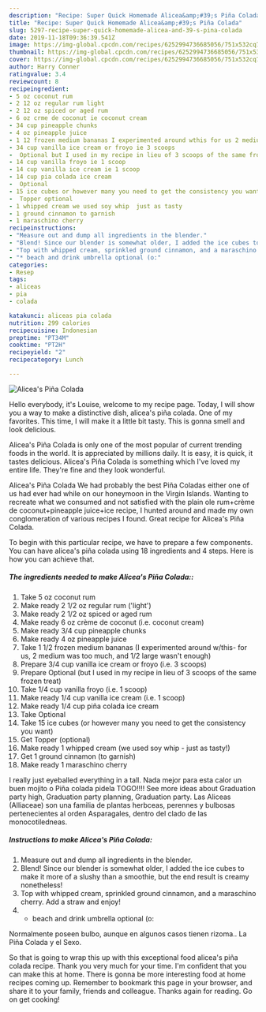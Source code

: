 ```yaml
---
description: "Recipe: Super Quick Homemade Alicea&amp;#39;s Piña Colada"
title: "Recipe: Super Quick Homemade Alicea&amp;#39;s Piña Colada"
slug: 5297-recipe-super-quick-homemade-alicea-and-39-s-pina-colada
date: 2019-11-18T09:36:39.541Z
image: https://img-global.cpcdn.com/recipes/6252994736685056/751x532cq70/aliceas-pina-colada-recipe-main-photo.jpg
thumbnail: https://img-global.cpcdn.com/recipes/6252994736685056/751x532cq70/aliceas-pina-colada-recipe-main-photo.jpg
cover: https://img-global.cpcdn.com/recipes/6252994736685056/751x532cq70/aliceas-pina-colada-recipe-main-photo.jpg
author: Harry Conner
ratingvalue: 3.4
reviewcount: 8
recipeingredient:
- 5 oz coconut rum
- 2 12 oz regular rum light
- 2 12 oz spiced or aged rum
- 6 oz crme de coconut ie coconut cream
- 34 cup pineapple chunks
- 4 oz pineapple juice
- 1 12 frozen medium bananas I experimented around wthis for us 2 medium was too much and 12 large wasnt enough
- 34 cup vanilla ice cream or froyo ie 3 scoops
-  Optional but I used in my recipe in lieu of 3 scoops of the same frozen treat
- 14 cup vanilla froyo ie 1 scoop
- 14 cup vanilla ice cream ie 1 scoop
- 14 cup pia colada ice cream
-  Optional
- 15 ice cubes or however many you need to get the consistency you want
-  Topper optional
- 1 whipped cream we used soy whip  just as tasty
- 1 ground cinnamon to garnish
- 1 maraschino cherry
recipeinstructions:
- "Measure out and dump all ingredients in the blender."
- "Blend! Since our blender is somewhat older, I added the ice cubes to make it more of a slushy than a smoothie, but the end result is creamy nonetheless!"
- "Top with whipped cream, sprinkled ground cinnamon, and a maraschino cherry. Add a straw and enjoy!"
- "* beach and drink umbrella optional (o:"
categories:
- Resep
tags:
- aliceas
- pia
- colada

katakunci: aliceas pia colada
nutrition: 299 calories
recipecuisine: Indonesian
preptime: "PT34M"
cooktime: "PT2H"
recipeyield: "2"
recipecategory: Lunch

---
```



![Alicea&#39;s Piña Colada](https://img-global.cpcdn.com/recipes/6252994736685056/751x532cq70/aliceas-pina-colada-recipe-main-photo.jpg)

Hello everybody, it's Louise, welcome to my recipe page. Today, I will show you a way to make a distinctive dish, alicea&#39;s piña colada. One of my favorites. This time, I will make it a little bit tasty. This is gonna smell and look delicious.

Alicea&#39;s Piña Colada is only one of the most popular of current trending foods in the world. It is appreciated by millions daily. It is easy, it is quick, it tastes delicious. Alicea&#39;s Piña Colada is something which I've loved my entire life. They're fine and they look wonderful.

Alicea&#39;s Piña Colada We had probably the best Piña Coladas either one of us had ever had while on our honeymoon in the Virgin Islands. Wanting to recreate what we consumed and not satisfied with the plain ole rum+crème de coconut+pineapple juice+ice recipe, I hunted around and made my own conglomeration of various recipes I found. Great recipe for Alicea&#39;s Piña Colada.


To begin with this particular recipe, we have to prepare a few components. You can have alicea&#39;s piña colada using 18 ingredients and 4 steps. Here is how you can achieve that.

##### The ingredients needed to make Alicea&#39;s Piña Colada::

1. Take 5 oz coconut rum
1. Make ready 2 1/2 oz regular rum (&#39;light&#39;)
1. Make ready 2 1/2 oz spiced or aged rum
1. Make ready 6 oz crème de coconut (i.e. coconut cream)
1. Make ready 3/4 cup pineapple chunks
1. Make ready 4 oz pineapple juice
1. Take 1 1/2 frozen medium bananas (I experimented around w/this- for us, 2 medium was too much, and 1/2 large wasn&#39;t enough)
1. Prepare 3/4 cup vanilla ice cream or froyo (i.e. 3 scoops)
1. Prepare  Optional (but I used in my recipe in lieu of 3 scoops of the same frozen treat)
1. Take 1/4 cup vanilla froyo (i.e. 1 scoop)
1. Make ready 1/4 cup vanilla ice cream (i.e. 1 scoop)
1. Make ready 1/4 cup piña colada ice cream
1. Take  Optional
1. Take 15 ice cubes (or however many you need to get the consistency you want)
1. Get  Topper (optional)
1. Make ready 1 whipped cream (we used soy whip - just as tasty!)
1. Get 1 ground cinnamon (to garnish)
1. Make ready 1 maraschino cherry


I really just eyeballed everything in a tall. Nada mejor para esta calor un buen mojito o Piña colada pidela TOGO!!!! See more ideas about Graduation party high, Graduation party planning, Graduation party. Las Aliceas (Alliaceae) son una familia de plantas herbceas, perennes y bulbosas pertenecientes al orden Asparagales, dentro del clado de las monocotiledneas. 

##### Instructions to make Alicea&#39;s Piña Colada:

1. Measure out and dump all ingredients in the blender.
1. Blend! Since our blender is somewhat older, I added the ice cubes to make it more of a slushy than a smoothie, but the end result is creamy nonetheless!
1. Top with whipped cream, sprinkled ground cinnamon, and a maraschino cherry. Add a straw and enjoy!
1. * beach and drink umbrella optional (o:


Normalmente poseen bulbo, aunque en algunos casos tienen rizoma.. La Piña Colada y el Sexo. 

So that is going to wrap this up with this exceptional food alicea&#39;s piña colada recipe. Thank you very much for your time. I'm confident that you can make this at home. There is gonna be more interesting food at home recipes coming up. Remember to bookmark this page in your browser, and share it to your family, friends and colleague. Thanks again for reading. Go on get cooking!
